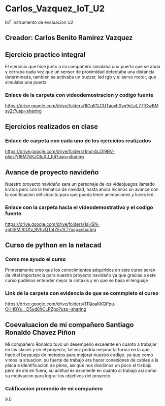 # Carlos_Vazquez_IoT_U2
IoT instrumento de evaluacion U2

## Creador: Carlos Benito Ramirez Vazquez

## Ejercicio practico integral
El ejercicio que hice junto a mi compañero simulaba una puerta
que se abria y cerraba cada vez que un sensor de proximidad
detectaba una distancia determinada, tambien se activaba
un buzzer, led rgb y el servo motor, que simulaba una puerta
### Enlace de la carpeta con videodemostracion y codigo fuente
https://drive.google.com/drive/folders/1lGqK1LCUTaoxh0yq9eLvL77fGwBMsy2t?usp=sharing

## Ejercicios realizados en clase
### Enlace de carpeta con cada uno de los ejercicios realizados
https://drive.google.com/drive/folders/1mqr4rJ2j9BV-pkeUYI6M7nKJOIuXJ_h4?usp=sharing

## Avance de proyecto navideño
Nuestro proyecto navideño sera un personaje de los videojuegos llamado kratos
pero con la tematica de navidad, hasta ahora hicimos un avance con la codificacion
del circuito para que pueda tener animaciones y luces led.
### Enlace con la carpeta hacia el videodemostrativo y el codigo fuente
https://drive.google.com/drive/folders/1sHSN-xphlSMlRtOfv_9VhvQTatZEc1LT?usp=sharing

## Curso de python en la netacad
### Como me ayudo el curso
Primeramente creo que los conocimientos adquiridos en este curso
seran de vital importancia para nuestro proyecto navideño
ya que gracias a este curso pudimos entender mejor la sintaxis y en que se
basa el lenguaje
### Link de la carpeta con evidencia de que se commpleto el curso
https://drive.google.com/drive/folders/1TQoaKKQPpu-OiHtBYu__D5ud8hCLPZpo?usp=sharing

## Coevaluacion de mi compañero Santiago Ronaldo Chavez Piñon
Mi compañero Ronaldo tuvo un desempeño excelente en cuanto a trabajar en las clases
y en el proyecto, tal vez podria mejorar la forma en la que hace el bosquejo
de metodos para mejorar nuestro codigo, ya que como vimos la situacion,
su fuerte de trabajo era hacer conexiones de cables a la placa
e identificacion de pines, asi que nos dividimos un poco el trabajo
pero de ahi en fuera, su actitud es excelente en cuanto al trabajo
asi como su motivacion para lograr los objetivos del proyecto

### Calificacion promedio de mi compañero
9.0
